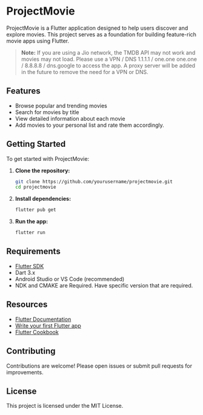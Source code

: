 # ProjectMovie

ProjectMovie is a Flutter application designed to help users discover and explore movies. This project serves as a foundation for building feature-rich movie apps using Flutter.

> **Note:** If you are using a Jio network, the TMDB API may not work and movies may not load. Please use a VPN / DNS 1.1.1.1 / one.one one.one / 8.8.8.8 / dns.google to access the app. A proxy server will be added in the future to remove the need for a VPN or DNS.

## Features
- Browse popular and trending movies
- Search for movies by title
- View detailed information about each movie
- Add movies to your personal list and rate them accordingly.

## Getting Started

To get started with ProjectMovie:

1. **Clone the repository:**
    ```bash
    git clone https://github.com/yourusername/projectmovie.git
    cd projectmovie
    ```

2. **Install dependencies:**
    ```bash
    flutter pub get
    ```

3. **Run the app:**
    ```bash
    flutter run
    ```

## Requirements

- [Flutter SDK](https://flutter.dev/docs/get-started/install)
- Dart 3.x
- Android Studio or VS Code (recommended)
- NDK and CMAKE are Required. Have specific version that are required.

## Resources

- [Flutter Documentation](https://docs.flutter.dev/)
- [Write your first Flutter app](https://docs.flutter.dev/get-started/codelab)
- [Flutter Cookbook](https://docs.flutter.dev/cookbook)

## Contributing

Contributions are welcome! Please open issues or submit pull requests for improvements.

## License

This project is licensed under the MIT License.
